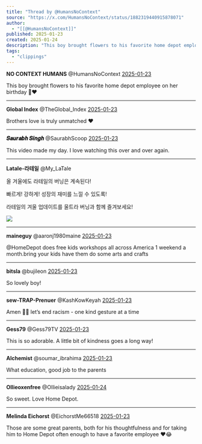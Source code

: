 ```yaml
---
title: "Thread by @HumansNoContext"
source: "https://x.com/HumansNoContext/status/1882319440915878071"
author:
  - "[[@HumansNoContext]]"
published: 2025-01-23
created: 2025-01-24
description: "This boy brought flowers to his favorite home depot employee on her birthday"
tags:
  - "clippings"
---
```

**NO CONTEXT HUMANS** @HumansNoContext [2025-01-23](https://x.com/HumansNoContext/status/1882319440915878071)

This boy brought flowers to his favorite home depot employee on her birthday 🥹❤️

---

**Global Index** @TheGlobal\_Index [2025-01-23](https://x.com/TheGlobal_Index/status/1882321645240778857)

Brothers love is truly unmatched ♥️

---

**𝑺𝒂𝒖𝒓𝒂𝒃𝒉 𝑺𝒊𝒏𝒈𝒉** @SaurabhScoop [2025-01-23](https://x.com/SaurabhScoop/status/1882319684462358837)

This video made my day. I love watching this over and over again.

---

**Latale-라테일** @My\_LaTale

올 겨울에도 라테일의 버닝은 계속된다!

빠르게! 강하게! 성장의 재미를 느낄 수 있도록!

라테일의 겨울 업데이트를 울트라 버닝과 함께 즐겨보세요!

![](https://pbs.twimg.com/media/GhsyuACbUAEOQKP?format=jpg&name=large)

---

**maineguy** @aaronj1980maine [2025-01-23](https://x.com/aaronj1980maine/status/1882477720329953670)

@HomeDepot does free kids workshops all across America 1 weekend a month.bring your kids have them do some arts and crafts

---

**bitsla** @bujileon [2025-01-23](https://x.com/bujileon/status/1882391571120992436)

So lovely boy!

---

**sew-TRAP-Prenuer** @KashKowKeyah [2025-01-23](https://x.com/KashKowKeyah/status/1882515049291645399)

Amen 🙏🏾 let’s end racism - one kind gesture at a time

---

**Gess79** @Gess79TV [2025-01-23](https://x.com/Gess79TV/status/1882320311296925826)

This is so adorable. A little bit of kindness goes a long way!

---

**Alchemist** @soumar\_ibrahima [2025-01-23](https://x.com/soumar_ibrahima/status/1882319580024263042)

What education, good job to the parents

---

**Ollieoxenfree** @Ollieisalady [2025-01-24](https://x.com/Ollieisalady/status/1882595876834804113)

So sweet. Love Home Depot.

---

**Melinda Eichorst** @EichorstMe66518 [2025-01-23](https://x.com/EichorstMe66518/status/1882532870235001288)

Those are some great parents, both for his thoughtfulness and for taking him to Home Depot often enough to have a favorite employee ❤️😂